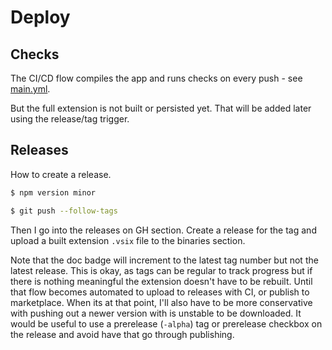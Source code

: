 # Deploy


## Checks

The CI/CD flow compiles the app and runs checks on every push - see [main.yml](/.github/workflows/main.yml). 

But the full extension is not built or persisted yet. That will be added later using the release/tag trigger.


## Releases

How to create a release.

```sh
$ npm version minor
```

```sh
$ git push --follow-tags
```

Then I go into the releases on GH section. Create a release for the tag and upload a built extension `.vsix` file to the binaries section.

Note that the doc badge will increment to the latest tag number but not the latest release. This is okay, as tags can be regular to track progress but if there is nothing meaningful the extension doesn't have to be rebuilt. Until that flow becomes automated to upload to releases with CI, or publish to marketplace. When its at that point, I'll also have to be more conservative with pushing out a newer version with is unstable to be downloaded. It would be useful to use a prerelease (`-alpha`) tag or prerelease checkbox on the release and avoid have that go through publishing.

